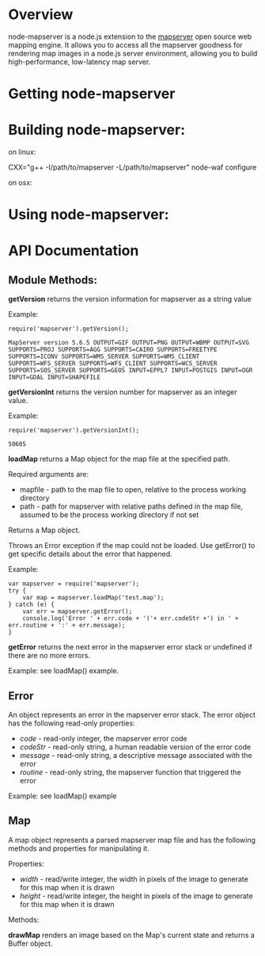 Overview
========

node-mapserver is a node.js extension to the [mapserver](http://mapserver.org/ "MapServer") open source web mapping engine.  It allows you to access all the mapserver goodness for rendering map images in a node.js server environment, allowing you to build high-performance, low-latency map server.

Getting node-mapserver
======================


Building node-mapserver:
========================

on linux:

CXX="g++ -I/path/to/mapserver -L/path/to/mapserver" node-waf configure

on osx:

Using node-mapserver:
=====================

API Documentation
=================

Module Methods:
---------------

**getVersion** returns the version information for mapserver as a string value

Example:

    require('mapserver').getVersion();
    
    MapServer version 5.6.5 OUTPUT=GIF OUTPUT=PNG OUTPUT=WBMP OUTPUT=SVG SUPPORTS=PROJ SUPPORTS=AGG SUPPORTS=CAIRO SUPPORTS=FREETYPE SUPPORTS=ICONV SUPPORTS=WMS_SERVER SUPPORTS=WMS_CLIENT SUPPORTS=WFS_SERVER SUPPORTS=WFS_CLIENT SUPPORTS=WCS_SERVER SUPPORTS=SOS_SERVER SUPPORTS=GEOS INPUT=EPPL7 INPUT=POSTGIS INPUT=OGR INPUT=GDAL INPUT=SHAPEFILE

**getVersionInt** returns the version number for mapserver as an integer value.

Example:

    require('mapserver').getVersionInt();
    
    50605

**loadMap** returns a Map object for the map file at the specified path.

Required arguments are:

 * mapfile - path to the map file to open, relative to the process working directory
 * path - path for mapserver with relative paths defined in the map file, assumed to be the process working directory if not set
 
Returns a Map object.

Throws an Error exception if the map could not be loaded.  Use getError() to get specific details about the error that happened.

Example:

    var mapserver = require('mapserver');
    try {
        var map = mapserver.loadMap('test.map');
    } catch (e) {
        var err = mapserver.getError();
        console.log('Error ' + err.code + '('+ err.codeStr +') in ' + err.routine + ':' + err.message);
    }

**getError** returns the next error in the mapserver error stack or undefined if there are no more errors.

Example: see loadMap() example.

Error
-----

An object represents an error in the mapserver error stack.  The error object has the following read-only properties:

 * *code* - read-only integer, the mapserver error code
 * *codeStr* - read-only string, a human readable version of the error code
 * *message* - read-only string, a descriptive message associated with the error
 * *routine* - read-only string, the mapserver function that triggered the error
 
Example: see loadMap() example

Map
---

A map object represents a parsed mapserver map file and has the following methods and properties for manipulating it.

Properties:

 * *width* - read/write integer, the width in pixels of the image to generate for this map when it is drawn
 * *height* - read/write integer, the height in pixels of the image to generate for this map when it is drawn
 
Methods:

**drawMap** renders an image based on the Map's current state and returns a Buffer object.
